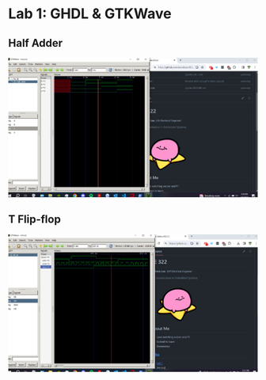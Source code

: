 # Lab 1: GHDL & GTKWave

## Half Adder

![](Resources/lab1_ha.png)

## T Flip-flop
![](Resources/lab1_tff.png)

